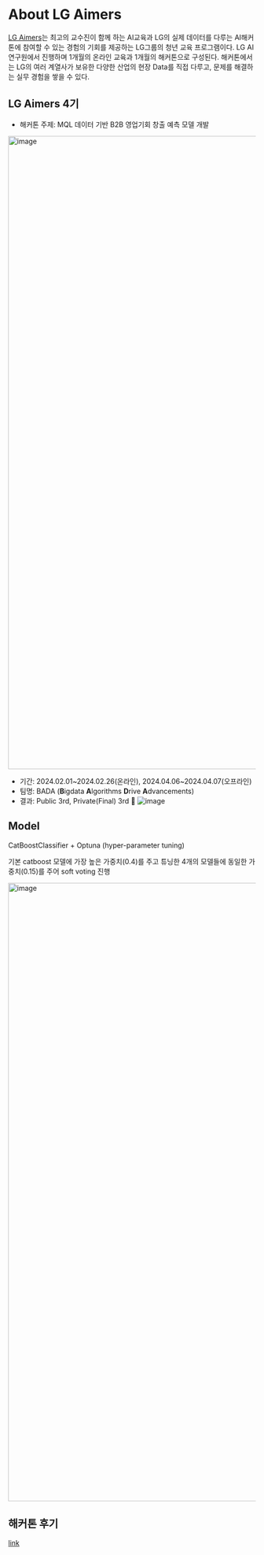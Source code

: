 # About LG Aimers
[LG Aimers](https://www.lgaimers.ai/)는 최고의 교수진이 함께 하는 AI교육과 LG의 실제 데이터를 다루는 AI해커톤에 참여할 수 있는 경험의 기회를 제공하는 LG그룹의 청년 교육 프로그램이다. LG AI연구원에서 진행하며 1개월의 온라인 교육과 1개월의 해커톤으로 구성된다. 해커톤에서는 LG의 여러 계열사가 보유한 다양한 산업의 현장 Data를 직접 다루고, 문제를 해결하는 실무 경험을 쌓을 수 있다.

## LG Aimers 4기
- 해커톤 주제: MQL 데이터 기반 B2B 영업기회 창출 예측 모델 개발

<img width="1286" alt="image" src="https://github.com/yammayamm/LGAimers4-MQL/assets/49015100/719da981-aede-4229-82c9-bd8499b5845d">


- 기간: 2024.02.01\~2024.02.26(온라인), 2024.04.06~2024.04.07(오프라인)
- 팀명: BADA (**B**igdata **A**lgorithms **D**rive **A**dvancements)
- 결과: Public 3rd, Private(Final) 3rd 🥉
  ![image](https://github.com/yammayamm/LGAimers4-MQL/assets/49015100/855810d1-f578-4926-8bcd-6fb8052b99f5)

## Model
CatBoostClassifier + Optuna (hyper-parameter tuning) 

기본 catboost 모델에 가장 높은 가중치(0.4)를 주고 튜닝한 4개의 모델들에 동일한 가중치(0.15)를 주어 soft voting 진행

<img width="1256" alt="image" src="https://github.com/yammayamm/LGAimers4-MQL/assets/49015100/1ee965c9-3f54-4cd3-9f1c-7bb1a8d603b2">

## 해커톤 후기

[link](https://blog.naver.com/ai-techblog/223411732205)
